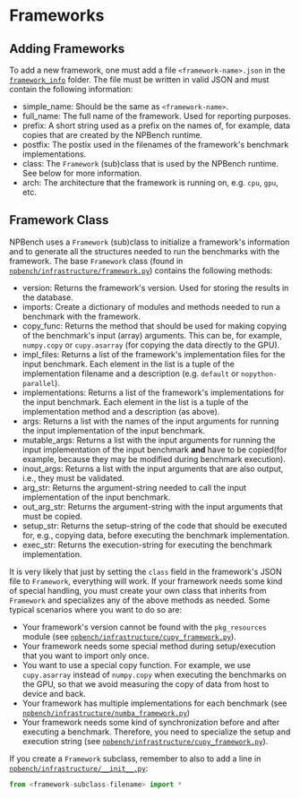 # Frameworks

## Adding Frameworks

To add a new framework, one must add a file `<framework-name>.json` in the [`framework_info`](framework_info) folder.
The file must be written in valid JSON and must contain the following information:
- simple_name: Should be the same as `<framework-name>`.
- full_name: The full name of the framework. Used for reporting purposes.
- prefix: A short string used as a prefix on the names of, for example, data copies that are created by the NPBench runtime.
- postfix: The postix used in the filenames of the framework's benchmark implementations.
- class: The `Framework` (sub)class that is used by the NPBench runtime. See below for more information.
- arch: The architecture that the framework is running on, e.g. `cpu`, `gpu`, etc.

## Framework Class

NPBench uses a `Framework` (sub)class to initialize a framework's information and to generate all the structures needed to run the benchmarks with the framework.
The base `Framework` class (found in [`npbench/infrastructure/framework.py`](npbench/infrastructure/framework.py)) contains the following methods:
- version: Returns the framework's version. Used for storing the results in the database.
- imports: Create a dictionary of modules and methods needed to run a benchmark with the framework.
- copy_func: Returns the method that should be used for making copying of the benchmark's input (array) arguments. This can be, for example, `numpy.copy` or `cupy.asarray` (for copying the data directly to the GPU).
- impl_files: Returns a list of the framework's implementation files for the input benchmark. Each element in the list is a tuple of the implementation filename and a description (e.g. `default` or `nopython-parallel`).
- implementations: Returns a list of the framework's implementations for the input benchmark. Each element in the list is a tuple of the implementation method and a description (as above).
- args: Returns a list with the names of the input arguments for running the input implementation of the input benchmark.
- mutable_args: Returns a list with the input arguments for running the input implementation of the input benchmark **and** have to be copied(for example, because they may be modified during benchmark execution).
- inout_args: Returns a list with the input arguments that are also output, i.e., they must be validated.
- arg_str: Returns the argument-string needed to call the input implementation of the input benchmark.
- out_arg_str: Returns the argument-string with the input arguments that must be copied.
- setup_str: Returns the setup-string of the code that should be executed for, e.g., copying data, before executing the benchmark implementation.
- exec_str: Returns the execution-string for executing the benchmark implementation.

It is very likely that just by setting the `class` field in the framework's JSON file to `Framework`, everything will work. If your framework needs some kind of special handling, you must create your own class that inherits from `Framework` and specializes any of the above methods as needed.
Some typical scenarios where you want to do so are:
- Your framework's version cannot be found with the `pkg_resources` module (see [`npbench/infrastructure/cupy_framework.py`](npbench/infrastructure/cupy_framework.py)).
- Your framework needs some special method during setup/execution that you want to import only once.
- You want to use a special copy function. For example, we use `cupy.asarray` instead of `numpy.copy` when executing the benchmarks on the GPU, so that we avoid measuring the copy of data from host to device and back.
- Your framework has multiple implementations for each benchmark (see [`npbench/infrastructure/numba_framework.py`](npbench/infrastructure/numba_framework.py))
- Your framework needs some kind of synchronization before and after executing a benchmark. Therefore, you need to specialize the setup and execution string (see [`npbench/infrastructure/cupy_framework.py`](npbench/infrastructure/cupy_framework.py)).

If you create a `Framework` subclass, remember to also to add a line in [`npbench/infrastructure/__init__.py`](npbench/infrastructure/__init__.py):
```python
from <framework-subclass-filename> import *
```
